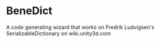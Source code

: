 # BeneDict
A code generating wizard that works on  Fredrik Ludvigsen's SerializableDictionary on wiki.unity3d.com
